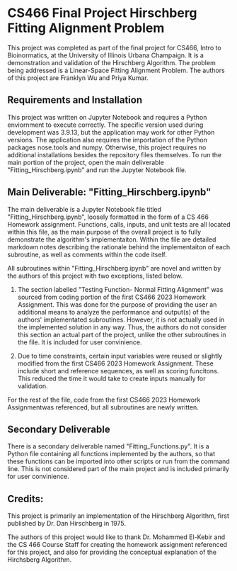 # CS466 Final Project Hirschberg Fitting Alignment Problem
This project was completed as part of the final project for CS466, Intro to Bioinormatics, at the University of Illinois Urbana Champaign. It is a demonstration and validation of the Hirschberg Algorithm. The problem being addressed is a Linear-Space Fitting Alignment Problem. The authors of this project are Franklyn Wu and Priya Kumar.

## Requirements and Installation
This project was written on Jupyter Notebook and requires a Python enviornment to execute correctly. The specific version used during development was 3.9.13, but the application may work for other Python versions. The application also requires the importation of the Python packages nose.tools and numpy. Otherwise, this project requires no additional installations besides the repository files themselves. To run the main portion of the project, open the main deliverable "Fitting_Hirschberg.ipynb" and run the Jupyter Notebook file.

## Main Deliverable: "Fitting_Hirschberg.ipynb"
The main deliverable is a Jupyter Notebook file titled "Fitting_Hirschberg.ipynb", loosely formatted in the form of a CS 466 Homework assignment. Functions, calls, inputs, and unit tests are all located within this file, as the main purpose of the overall project is to fully demonstrate the algorithm's implementaiton. Within the file are detailed markdown notes describing the rationale behind the implementaiton of each subroutine, as well as comments within the code itself. 

All subroutines within "Fitting_Hirschberg.ipynb" are novel and written by the authors of this project with two exceptions, listed below.

1) The section labelled "Testing Function- Normal Fitting Alignment" was sourced from coding portion of the first CS466 2023 Homework Assignment. This was done for the purpose of providing the user an additional means to analyze the performance and output(s) of the authors' implementated subroutines. However, it is not actually used in the implemented solution in any way. Thus, the authors do not consider this section an actual part of the project, unlike the other subroutines in the file. It is included for user convinience. 

2) Due to time constraints, certain input variables were reused or slightly modified from the first CS466 2023 Homework Assignment. These include short and reference sequences, as well as scoring funcitons. This reduced the time it would take to create inputs manually for validation. 

For the rest of the file, code from the first CS466 2023 Homework Assignmentwas referenced, but all subroutines are newly written. 

## Secondary Deliverable
There is a secondary deliverable named "Fitting_Functions.py". It is a Python file containing all functions implemented by the authors, so that these functions can be imported into other scripts or run from the command line. This is not considered part of the main project and is included primarily for user convinience.

## Credits:
This project is primarily an implementation of the Hirschberg Algorithm, first published by Dr. Dan Hirschberg in 1975. 

The authors of this project would like to thank Dr. Mohammed El-Kebir and the CS 466 Course Staff for creating the homework assignment referenced for this project, and also for providing the conceptual explanation of the Hirchsberg Algorithm.
